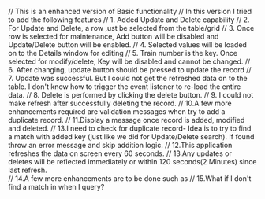 // This is an enhanced version of Basic functionality
// In this version I tried to  add the following features
// 1. Added Update and Delete capability
// 2. For Update and Delete, a row ,ust be selected from the table/grid
// 3. Once row is selected for maintenance, Add button will be disabled and Update/Delete button will be enabled.
// 4. Selected values will be loaded on to the Details window for editing
// 5. Train number is the key. Once selected for modify/delete, Key  will be disabled and cannot be changed.
// 6. After changing, update button should be pressed to update the record
// 7. Update was successful. But I could not get the refreshed data on to the table. I don't know how to trigger the event listener to re-load the entire data.
// 8. Delete is performed by clicking the delete button.
// 9. I could not make refresh after successfully deleting the record.
// 10.A few more enhancements required are validation messages when try to add a  duplicate record.
// 11.Display a message once record is added, modified and deleted.
// 13.I need to check for duplicate record- Idea is to try to find a match with added key (just like we did for Update/Delete search). If found throw an error message and skip addition logic.
// 12.This application refreshes the data on screen every 60 seconds. 
// 13.Any updates or deletes will be reflected immediately or within 120 seconds(2 Minutes) since last refresh.  
// 14.A few more enhancements are to be done such as
// 15.What if I don't find a match in when I query? 